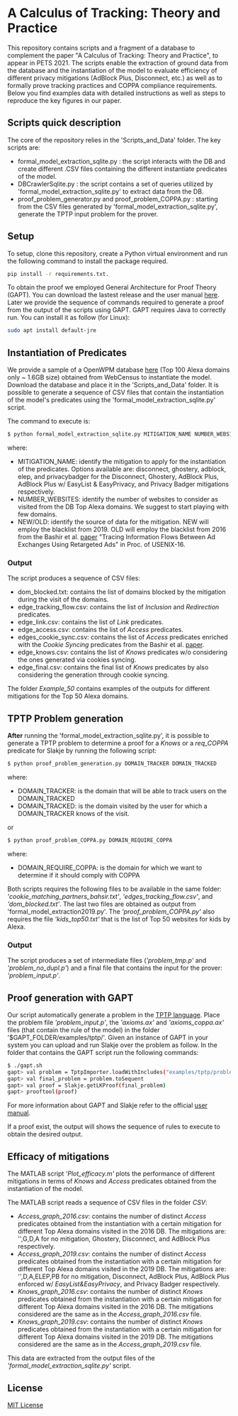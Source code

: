 # A Calculus of Tracking: Theory and Practice
This repository contains scripts and a fragment of a database to complement the paper "A Calculus of Tracking: Theory and Practice", to appear in PETS 2021. The scripts enable the extraction of ground data from the database and the instantiation of the model to evaluate efficiency of different privacy mitigations (AdBlock Plus, Disconnect, etc.) as well as to formally prove tracking practices and COPPA compliance requirements. Below you find examples data with detailed instructions as well as steps to reproduce the key figures in our paper.

## Scripts quick description
The core of the repository relies in the 'Scripts_and_Data' folder. The key scripts are:
- formal\_model\_extraction_sqlite.py : the script interacts with the DB and create different .CSV files containing the different instantiate predicates of the model.
- DBCrawlerSqlite.py : the script contains a set of queries utilized by 'formal_model_extraction_sqlite.py' to extract data from the DB.
- proof_problem_generator.py and proof_problem_COPPA.py : starting from the CSV files generated by 'formal_model_extraction_sqlite.py', generate the TPTP input problem for the prover.


## Setup

To setup, clone this repository, create a Python virtual environment and run the following command to install the package required.
```sh
pip install -r requirements.txt.
```

To obtain the proof we employed General Architecture for Proof Theory (GAPT). You can download the lastest release and the user manual [here](https://www.logic.at/gapt/). Later we provide the sequence of commands required to generate a proof from the output of the scripts using GAPT.
GAPT requires Java to correctly run. You can install it as follow (for Linux):
```sh
sudo apt install default-jre
```

## Instantiation of Predicates

We provide a sample of a OpenWPM database [here](https://drive.google.com/file/d/1OPFiTVrwzpRLBt7iSVJ_bshOEBEl1cwI/view?usp=sharing) (Top 100 Alexa domains only ~ 1.6GB size) obtained from WebCensus to instantiate the model. Download the database and place it in the 'Scripts_and_Data' folder. It is possible to generate a sequence of CSV files that contain the instantiation of the model's predicates using the 'formal_model_extraction_sqlite.py' script.

The command to execute is:
```sh
$ python formal_model_extraction_sqlite.py MITIGATION_NAME NUMBER_WEBSITES NEW/OLD
```
where:
- MITIGATION_NAME: identify the mitigation to apply for the instantiation of the predicates. Options available are: disconnect, ghostery, adblock, elep, and privacybadger for the Disconnect, Ghostery, AdBlock Plus, AdBlock Plus w/ EasyList & EasyPrivacy, and Privacy Badger mitigations respectively.
- NUMBER_WEBSITES: identify the number of websites to consider as visited from the DB Top Alexa domains. We suggest to start playing with few domains.
- NEW/OLD: identify the source of data for the mitigation. NEW will employ the blacklist from 2019. OLD will employ the blacklist from 2016 from the Bashir et al. [paper](https://www.usenix.org/conference/usenixsecurity16/technical-sessions/presentation/bashir) "Tracing Information Flows Between Ad Exchanges Using Retargeted Ads" in Proc. of USENIX-16.

### Output
The script produces a sequence of CSV files:
- dom_blocked.txt: contains the list of domains blocked by the mitigation during the visit of the domains.
- edge_tracking_flow.csv: contains the list of *Inclusion* and *Redirection* predicates.
- edge_link.csv: contains the list of *Link* predicates.
- edge_access.csv: contains the list of *Access* predicates.
- edges_cookie_sync.csv: contains the list of *Access* predicates enriched with the *Cookie Syncing* predicates from the Bashir et al. [paper](https://www.usenix.org/conference/usenixsecurity16/technical-sessions/presentation/bashir).
- edge_knows.csv: contains the list of *Knows* predicates w/o considering the ones generated via cookies syncing.
- edge_final.csv: contains the final list of *Knows* predicates by also considering the generation through cookie syncing.

The folder *Example_50* contains examples of the outputs for different mitigations for the Top 50 Alexa domains. 

## TPTP Problem generation
**After** running the 'formal_model_extraction_sqlite.py', it is possible to generate a TPTP problem to determine a proof for a *Knows* or a *req_COPPA* predicate for Slakje by running the following script:

```sh
$ python proof_problem_generation.py DOMAIN_TRACKER DOMAIN_TRACKED
```
where:
- DOMAIN_TRACKER: is the domain that will be able to track users on the DOMAIN_TRACKED
- DOMAIN_TRACKED: is the domain visited by the user for which a DOMAIN_TRACKER knows of the visit.

or 

```sh
$ python proof_problem_COPPA.py DOMAIN_REQUIRE_COPPA
```
where:
- DOMAIN_REQUIRE_COPPA: is the domain for which we want to determine if it should comply with COPPA

Both scripts requires the following files to be available in the same folder: *'cookie_matching_partners_bahsir.txt'*, *'edges_tracking_flow.csv'*, and *'dom_blocked.txt'*. The last two files are obtained as output from 'formal_model_extraction2019.py'. The *'proof_problem_COPPA.py'* also requires the file *'kids_top50.txt'* that is the list of Top 50 websites for kids by Alexa.

### Output
The script produces a set of intermediate files (*'problem_tmp.p'* and *'problem_no_dupl.p'*) and a final file that contains the input for the prover: *'problem_input.p'*.

## Proof generation with GAPT

Our script automatically generate a problem in the [TPTP language](http://www.tptp.org/TPTP/SyntaxBNF.html). Place the problem file *'problem_input.p'*, the *'axioms.ax'* and *'axioms_coppa.ax'* files (that contain the rule of the model) in the folder '$GAPT_FOLDER/examples/tptp/'. Given an instance of GAPT in your system you can upload and run Slakje over the problem as follow. In the folder that contains the GAPT script run the following commands:
```sh
$ ./gapt.sh
gapt> val problem = TptpImporter.loadWithIncludes("examples/tptp/problem_input.p")
gapt> val final_problem = problem.toSequent
gapt> val proof = Slakje.getLKProof(final_problem)
gapt> prooftool(proof)
```
For more information about GAPT and Slakje refer to the official [user manual](https://www.logic.at/gapt/downloads/gapt-user-manual.pdf). 

If a proof exist, the output will shows the sequence of rules to execute to obtain the desired output.

## Efficacy of mitigations
The MATLAB script *'Plot_efficacy.m'* plots the performance of different mitigations in terms of *Knows* and *Access* predicates obtained from the instantiation of the model.

The MATLAB script reads a sequence of CSV files in the folder *CSV*:
- *Access_graph_2016.csv*: contains the number of distinct *Access* predicates obtained from the instantiation with a certain mitigation for different Top Alexa domains visited in the 2016 DB. The mitigations are: '',G,D,A for no mitigation, Ghostery, Disconnect, and AdBlock Plus respectively.
- *Access_graph_2019.csv*: contains the number of distinct *Access* predicates obtained from the instantiation with a certain mitigation for different Top Alexa domains visited in the 2019 DB. The mitigations are: '',D,A,ELEP,PB for no mitigation, Disconnect, AdBlock Plus, AdBlock Plus enforced w/ *EasyList&EasyPrivacy*, and Privacy Badger respectively.
- *Knows_graph_2016.csv*: contains the number of distinct *Knows* predicates obtained from the instantiation with a certain mitigation for different Top Alexa domains visited in the 2016 DB. The mitigations considered are the same as in the *Access_graph_2016.csv* file.
- *Knows_graph_2019.csv*: contains the number of distinct *Knows* predicates obtained from the instantiation with a certain mitigation for different Top Alexa domains visited in the 2019 DB. The mitigations considered are the same as in the *Access_graph_2019.csv* file. 

This data are extracted from the output files of the *'formal_model_extraction_sqlite.py'* script.
## License
[MIT License](LICENSE)
